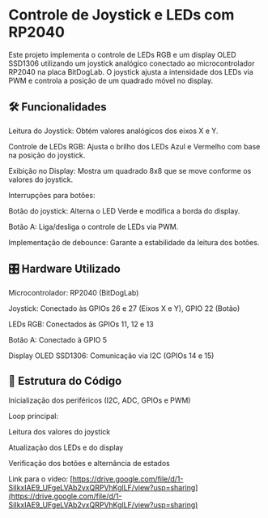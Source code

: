 # Controle de Joystick e LEDs com RP2040

Este projeto implementa o controle de LEDs RGB e um display OLED SSD1306 utilizando um joystick analógico conectado ao microcontrolador RP2040 na placa BitDogLab. O joystick ajusta a intensidade dos LEDs via PWM e controla a posição de um quadrado móvel no display.

## 🛠 Funcionalidades

Leitura do Joystick: Obtém valores analógicos dos eixos X e Y.

Controle de LEDs RGB: Ajusta o brilho dos LEDs Azul e Vermelho com base na posição do joystick.

Exibição no Display: Mostra um quadrado 8x8 que se move conforme os valores do joystick.

Interrupções para botões:

Botão do joystick: Alterna o LED Verde e modifica a borda do display.

Botão A: Liga/desliga o controle de LEDs via PWM.

Implementação de debounce: Garante a estabilidade da leitura dos botões.

## 🎛 Hardware Utilizado

Microcontrolador: RP2040 (BitDogLab)

Joystick: Conectado às GPIOs 26 e 27 (Eixos X e Y), GPIO 22 (Botão)

LEDs RGB: Conectados às GPIOs 11, 12 e 13

Botão A: Conectado à GPIO 5

Display OLED SSD1306: Comunicação via I2C (GPIOs 14 e 15)

## 📜 Estrutura do Código

Inicialização dos periféricos (I2C, ADC, GPIOs e PWM)

Loop principal:

Leitura dos valores do joystick

Atualização dos LEDs e do display

Verificação dos botões e alternância de estados

Link para o vídeo: [https://drive.google.com/file/d/1-SiIkxIAE9_UFgeLVAb2vxQRPVhKglLF/view?usp=sharing](https://drive.google.com/file/d/1-SiIkxIAE9_UFgeLVAb2vxQRPVhKglLF/view?usp=sharing)

